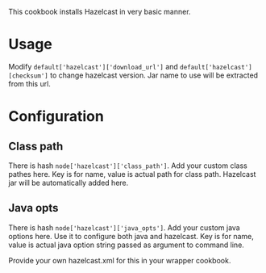 This cookbook installs Hazelcast in very basic manner.

# Usage

Modify `default['hazelcast']['download_url']` and `default['hazelcast'][checksum']` to change hazelcast version.
Jar name to use will be extracted from this url.

# Configuration

## Class path

There is hash `node['hazelcast']['class_path']`. Add your custom class pathes here.
Key is for name, value is actual path for class path. Hazelcast jar will be automatically added here.


## Java opts

There is hash `node['hazelcast']['java_opts']`. Add your custom java options here.
Use it to configure both java and hazelcast.
Key is for name, value is actual java option string passed as argument to command line.

Provide your own hazelcast.xml for this in your wrapper cookbook.
